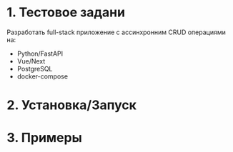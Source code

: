 # 1. Тестовое задани
Разработать full-stack приложение с ассинхронним CRUD операциями на:
- Python/FastAPI
- Vue/Next
- PostgreSQL
- docker-compose


# 2. Установка/Запуск


# 3. Примеры